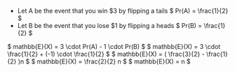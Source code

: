 <ul>
<li> Let A be the event that you win $3 by flipping a tails 
$ Pr(A) = \frac{1}{2} $
	<li> Let B be the event that you lose $1 by flipping a heads 
	      $ Pr(B) = \frac{1}{2} $
</ul>
$ mathbb{E}(X) = 3 \cdot Pr(A) - 1 \cdot Pr(B) $ 
$ mathbb{E}(X) = 3 \cdot \frac{1}{2} + (-1) \cdot \frac{1}{2} $ 
$ mathbb{E}(X) = ( \frac{3}{2} - \frac{1}{2} )n $ 
$ mathbb{E}(X) = \frac{2}{2} n $ 
$ mathbb{E}(X) = n $
